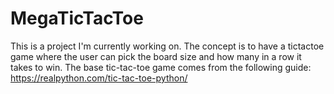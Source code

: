 # MegaTicTacToe

This is a project I'm currently working on. The concept is to have a tictactoe game where the user can pick the board size and how many in a row it takes to win.
The base tic-tac-toe game comes from the following guide: https://realpython.com/tic-tac-toe-python/
